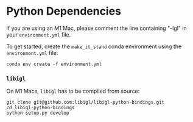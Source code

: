 # Python Dependencies

If you are using an M1 Mac, please comment the line containing "-igl" in your `environment.yml` file.
 
To get started, create the `make_it_stand` conda environment using the `environment.yml` file:
```
conda env create -f environment.yml
```

### `libigl`
On M1 Macs, `libigl` has to be compiled from source:
```
git clone git@github.com:libigl/libigl-python-bindings.git
cd libigl-python-bindings
python setup.py develop
```
